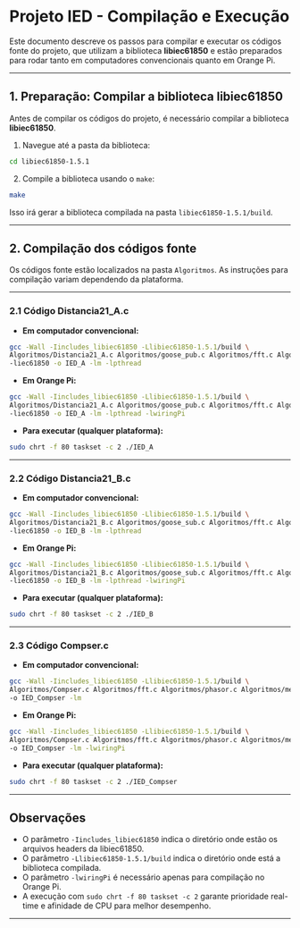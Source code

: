 # Projeto IED - Compilação e Execução

Este documento descreve os passos para compilar e executar os códigos fonte do projeto, que utilizam a biblioteca **libiec61850** e estão preparados para rodar tanto em computadores convencionais quanto em Orange Pi.

---

## 1. Preparação: Compilar a biblioteca libiec61850

Antes de compilar os códigos do projeto, é necessário compilar a biblioteca **libiec61850**.

1. Navegue até a pasta da biblioteca:

```bash
cd libiec61850-1.5.1
```

2. Compile a biblioteca usando o `make`:

```bash
make
```

Isso irá gerar a biblioteca compilada na pasta `libiec61850-1.5.1/build`.

---

## 2. Compilação dos códigos fonte

Os códigos fonte estão localizados na pasta `Algoritmos`. As instruções para compilação variam dependendo da plataforma.

---

### 2.1 Código Distancia21_A.c

- **Em computador convencional:**

```bash
gcc -Wall -Iincludes_libiec61850 -Llibiec61850-1.5.1/build \
Algoritmos/Distancia21_A.c Algoritmos/goose_pub.c Algoritmos/fft.c Algoritmos/phasor.c Algoritmos/mergingUnit.c \
-liec61850 -o IED_A -lm -lpthread
```

- **Em Orange Pi:**

```bash
gcc -Wall -Iincludes_libiec61850 -Llibiec61850-1.5.1/build \
Algoritmos/Distancia21_A.c Algoritmos/goose_pub.c Algoritmos/fft.c Algoritmos/phasor.c Algoritmos/mergingUnit.c \
-liec61850 -o IED_A -lm -lpthread -lwiringPi
```

- **Para executar (qualquer plataforma):**

```bash
sudo chrt -f 80 taskset -c 2 ./IED_A
```

---

### 2.2 Código Distancia21_B.c

- **Em computador convencional:**

```bash
gcc -Wall -Iincludes_libiec61850 -Llibiec61850-1.5.1/build \
Algoritmos/Distancia21_B.c Algoritmos/goose_sub.c Algoritmos/fft.c Algoritmos/phasor.c Algoritmos/mergingUnit.c \
-liec61850 -o IED_B -lm -lpthread
```

- **Em Orange Pi:**

```bash
gcc -Wall -Iincludes_libiec61850 -Llibiec61850-1.5.1/build \
Algoritmos/Distancia21_B.c Algoritmos/goose_sub.c Algoritmos/fft.c Algoritmos/phasor.c Algoritmos/mergingUnit.c \
-liec61850 -o IED_B -lm -lpthread -lwiringPi
```

- **Para executar (qualquer plataforma):**

```bash
sudo chrt -f 80 taskset -c 2 ./IED_B
```

---

### 2.3 Código Compser.c

- **Em computador convencional:**

```bash
gcc -Wall -Iincludes_libiec61850 -Llibiec61850-1.5.1/build \
Algoritmos/Compser.c Algoritmos/fft.c Algoritmos/phasor.c Algoritmos/mergingUnit.c \
-o IED_Compser -lm
```

- **Em Orange Pi:**

```bash
gcc -Wall -Iincludes_libiec61850 -Llibiec61850-1.5.1/build \
Algoritmos/Compser.c Algoritmos/fft.c Algoritmos/phasor.c Algoritmos/mergingUnit.c \
-o IED_Compser -lm -lwiringPi
```

- **Para executar (qualquer plataforma):**

```bash
sudo chrt -f 80 taskset -c 2 ./IED_Compser
```

---

## Observações

- O parâmetro `-Iincludes_libiec61850` indica o diretório onde estão os arquivos headers da libiec61850.
- O parâmetro `-Llibiec61850-1.5.1/build` indica o diretório onde está a biblioteca compilada.
- O parâmetro `-lwiringPi` é necessário apenas para compilação no Orange Pi.
- A execução com `sudo chrt -f 80 taskset -c 2` garante prioridade real-time e afinidade de CPU para melhor desempenho.

---
